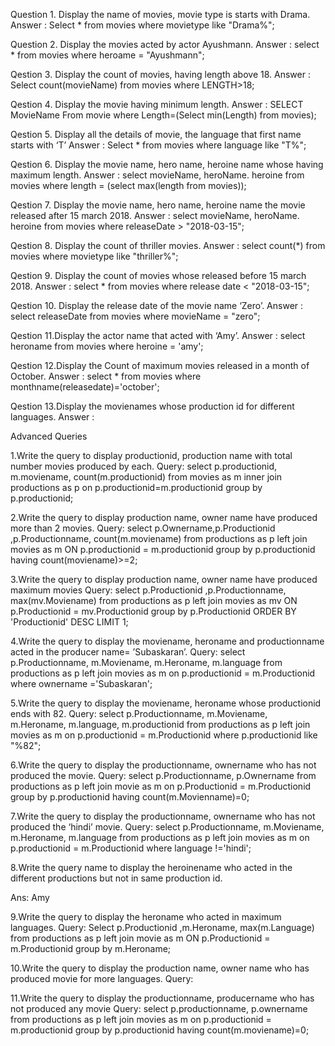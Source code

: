 Question 1. Display the name of movies, movie type is starts with Drama.
Answer : Select * from movies where movietype like "Drama%";

Question 2. Display the movies acted by actor Ayushmann.
Answer : select * from movies where heroame = "Ayushmann";

Qestion  3. Display the count of movies, having length above 18.
Answer :  Select count(movieName) from movies where LENGTH>18;

Qestion  4. Display the movie having minimum length.
Answer :  SELECT MovieName From movie where Length=(Select min(Length) from movies);

Qestion  5. Display all the details of movie, the language that first name starts with ‘T’
Answer : Select * from movies where language like "T%";

Qestion  6. Display the movie name, hero name, heroine name whose having maximum length.
Answer : select movieName, heroName. heroine from movies where length = (select max(length from movies));

Qestion  7. Display the movie name, hero name, heroine name the movie released after 15 march 2018.
Answer :  select movieName, heroName. heroine from movies where releaseDate > "2018-03-15"; 

Qestion  8. Display the count of thriller movies.
Answer :  select count(*) from movies where movietype like "thriller%";

Qestion  9. Display the count of movies whose released before 15 march 2018.
Answer : select * from movies where release date < "2018-03-15"; 

Qestion  10. Display the release date of the movie name ‘Zero’.
Answer : select releaseDate from movies where movieName = "zero";

Qestion  11.Display the actor name that acted with ‘Amy’.
Answer : select heroname from movies where heroine = 'amy';

Qestion  12.Display the Count of maximum movies released in a month of October.
Answer :  select * from movies where monthname(releasedate)='october';

Qestion  13.Display the movienames whose production id for different languages.
Answer :

Advanced Queries


1.Write the query to display productionid, production name with total number movies produced by each.
Query: select p.productionid, m.moviename, count(m.productionid) from movies as m inner join productions as p on p.productionid=m.productionid group by p.productionid;

2.Write the query to display production name, owner name have produced more than 2 movies.
Query: select p.Ownername,p.Productionid ,p.Productionname, count(m.moviename) from productions as p left join movies as m ON p.productionid = m.productionid group by p.productionid having count(moviename)>=2;

3.Write the query to display production name, owner name have produced maximum movies
Query: select p.Productionid ,p.Productionname, max(mv.Moviename) from productions as p left join movies as mv ON p.Productionid = mv.Productionid group by p.Productionid ORDER BY 'Productionid' DESC LIMIT 1;

4.Write the query to display the moviename, heroname and productionname acted in the producer name= ’Subaskaran’.
Query:  select p.Productionname, m.Moviename, m.Heroname, m.language from productions as p left join movies as m on p.productionid = m.Productionid where ownername ='Subaskaran';


5.Write the query to display the moviename, heroname whose productionid ends with 82.
Query:  select p.Productionname, m.Moviename, m.Heroname, m.language, m.productionid from productions as p left join movies as m on p.productionid = m.Productionid where p.productionid like "%82";

6.Write the query to display the productionname, ownername who has not produced the movie.
Query: select p.Productionname, p.Ownername from productions as p left join movie as m on p.Productionid = m.Productionid group by p.productionid having count(m.Movienname)=0;

7.Write the query to display the productionname, ownername who has not produced the ‘hindi’ movie.
Query: select p.Productionname, m.Moviename, m.Heroname, m.language from productions as p left join movies as m on p.productionid = m.Productionid where language !='hindi';

8.Write the query name to display the heroinename who acted in the different productions but not in same production id.

Ans: Amy

9.Write the query to display the heroname who acted in maximum languages.
Query: Select p.Productionid ,m.Heroname, max(m.Language) from productions as p left join movie as m ON p.Productionid = m.Productionid group by m.Heroname;

10.Write the query to display the production name, owner name who has produced movie for more languages.
Query: 

11.Write the query to display the productionname, producername who has not produced any movie
Query: select p.productionname, p.ownername from productions as p left join movies as m on p.productionid = m.productionid group by p.productionid having count(m.moviename)=0;
